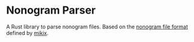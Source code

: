 # Nonogram Parser

A Rust library to parse nonogram files. Based on the [nonogram file format](https://github.com/mikix/nonogram-db/blob/master/FORMAT.md) defined by [mikix](https://github.com/mikix).

